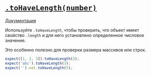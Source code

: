 # [`.toHaveLength(number)`](../../index.md)

[Документация](https://jestjs.io/docs/expect#tohavelengthnumber)

Используйте `.toHaveLength`, чтобы проверить, что объект имеет свойство `.length` и для него установлено определенное числовое значение.

Это особенно полезно для проверки размера массивов или строк.

```js
expect([1, 2, 3]).toHaveLength(3);
expect('abc').toHaveLength(3);
expect('').not.toHaveLength(5);
```
